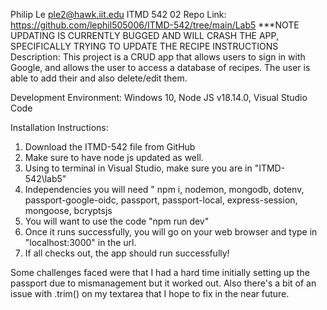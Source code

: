 Philip Le
ple2@hawk.iit.edu
ITMD 542 02
Repo Link: https://github.com/lephil505006/ITMD-542/tree/main/Lab5
***NOTE UPDATING IS CURRENTLY BUGGED AND WILL CRASH THE APP, SPECIFICALLY TRYING TO UPDATE THE RECIPE INSTRUCTIONS
Description: This project is a CRUD app that allows users to sign in with Google, and allows the user to access a database of recipes. The user is able to add their and also delete/edit them.

Development Environment: Windows 10, Node JS v18.14.0, Visual Studio Code

Installation Instructions: 
1. Download the ITMD-542 file from GitHub
2. Make sure to have node js updated as well.
3. Using to terminal in Visual Studio, make sure you are in "ITMD-542\lab5"
4. Independencies you will need " npm i, nodemon, mongodb, dotenv, passport-google-oidc, passport, passport-local, express-session, mongoose, bcryptsjs
5. You will want to use the code "npm run dev"
6. Once it runs successfully, you will go on your web browser and type in "localhost:3000" in the url.
7. If all checks out, the app should run successfully!

Some challenges faced were that I had a hard time initially setting up the passport due to mismanagement but it worked out. Also there's a bit of an issue with .trim() on my textarea that I hope to fix in the near future.